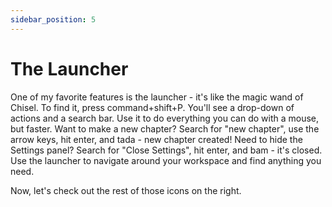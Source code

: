 ```yaml
---
sidebar_position: 5
---
```


# The Launcher
One of my favorite features is the launcher - it's like the magic wand of Chisel. To find it, press command+shift+P. You'll see a drop-down of actions and a search bar. Use it to do everything you can do with a mouse, but faster. Want to make a new chapter? Search for "new chapter", use the arrow keys, hit enter, and tada - new chapter created! Need to hide the Settings panel? Search for "Close Settings", hit enter, and bam - it's closed. Use the launcher to navigate around your workspace and find anything you need.

Now, let's check out the rest of those icons on the right.